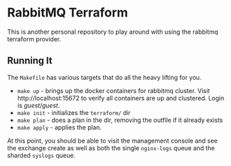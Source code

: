 # RabbitMQ Terraform
This is another personal repository to play around with using the rabbitmq terraform provider.

## Running It
The `Makefile` has various targets that do all the heavy lifting for you.

- `make up` - brings up the docker containers for rabbitmq cluster. Visit http://localhost:15672 to verify all containers are up and clustered. Login is *guest*/*guest*.
- `make init` - initializes the `terraform/` dir
- `make plan` - does a plan in the dir, removing the outfile if it already exists
- `make apply` - applies the plan.

At this point, you should be able to visit the management console and see the exchange create
as well as both the single `nginx-logs` queue and the sharded `syslogs` queue.
